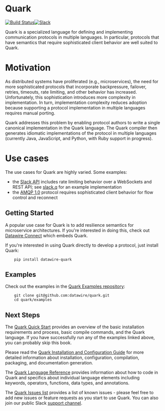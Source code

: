 # Quark
[![Build Status](https://travis-ci.org/datawire/quark.svg?branch=master)](https://travis-ci.org/datawire/quark)[![Slack](https://datawire-quark.herokuapp.com/badge.svg)](https://datawire-quark.herokuapp.com)

Quark is a specialized language for defining and implementing
communication protocols in multiple languages. In particular,
protocols that have semantics that require sophisticated client
behavior are well suited to Quark.

# Motivation

As distributed systems have proliferated (e.g., microservices), the
need for more sophisticated protocols that incorporate backpressure,
failover, retries, timeouts, rate limiting, and other behavior has
increased. Unfortunately, this sophistication introduces more
complexity in implementation. In turn, implementation complexity
reduces adoption because supporting a protocol implementation in
multiple languages requires manual porting.

Quark addresses this problem by enabling protocol authors to write a
single canonical implementation in the Quark language. The Quark
compiler then generates idiomatic implementations of the protocol in
multiple languages (currently Java, JavaScript, and Python, with Ruby
support in progress).

# Use cases

The use cases for Quark are highly varied. Some examples:

* the [Slack API](https://api.slack.com/) includes rate limiting
  behavior over a WebSockets and REST API; see [slack.q](examples/slack) for an example implementation
* the [AMQP 1.0](https://www.amqp.org/resources/specifications)
  protocol requires sophisticated client behavior for flow control and
  reconnect

## Getting Started

A popular use case for Quark is to add resilience semantics for
microservice architectures. If you're interested in doing this, check
out [Datawire Connect](https://github.com/datawire/datawire-connect)
which embeds Quark.

If you're interested in using Quark directly to develop a protocol,
just install Quark:

        pip install datawire-quark

## Examples

Check out the examples in the [Quark Examples repository](examples):

        git clone git@github.com:datawire/quark.git
        cd quark/examples

## Next Steps

The [Quark Quick Start](http://datawire.github.io/quark/0.4/quick-start/index.html)
provides an overview of the basic installation requirements and
process, basic compile commands, and the Quark language. If you have
successfully run any of the examples linked above, you can probably
skip this book.

Please read the 
[Quark Installation and Configuration Guide](http://datawire.github.io/quark/0.4/install/index.html)
for more detailed information about installation, configuration,
compilation, packaging, and documentation generation.

The [Quark Language Reference](http://datawire.github.io/quark/0.4/language-reference/index.html)
provides information about how to code in Quark and specifics about
individual language elements including keywords, operators, functions,
data types, and annotations.

The [Quark Issues list](https://github.com/datawire/quark/issues)
provides a list of known issues - please feel free to add new issues
or feature requests as you start to use Quark. You can also join
our public Slack [support channel](https://datawire-quark.herokuapp.com).
